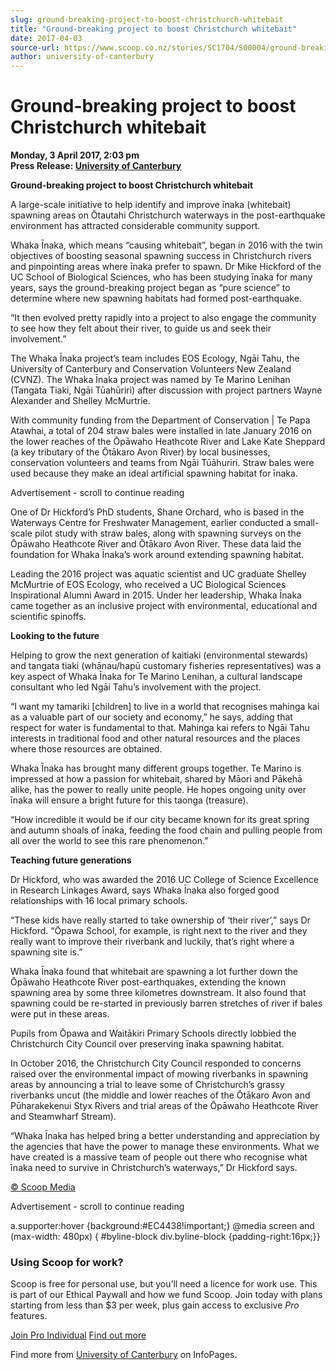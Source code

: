 ```yaml
---
slug: ground-breaking-project-to-boost-christchurch-whitebait
title: "Ground-breaking project to boost Christchurch whitebait"
date: 2017-04-03
source-url: https://www.scoop.co.nz/stories/SC1704/S00004/ground-breaking-project-to-boost-christchurch-whitebait.htm
author: university-of-canterbury
---
```

Ground-breaking project to boost Christchurch whitebait
=======================================================

**Monday, 3 April 2017, 2:03 pm**  
**Press Release: [University of Canterbury](https://info.scoop.co.nz/University_of_Canterbury)**

**Ground-breaking project to boost Christchurch whitebait**

A large-scale initiative to help identify and improve īnaka (whitebait) spawning areas on Ōtautahi Christchurch waterways in the post-earthquake environment has attracted considerable community support.

Whaka Īnaka, which means “causing whitebait”, began in 2016 with the twin objectives of boosting seasonal spawning success in Christchurch rivers and pinpointing areas where īnaka prefer to spawn. Dr Mike Hickford of the UC School of Biological Sciences, who has been studying īnaka for many years, says the ground-breaking project began as “pure science” to determine where new spawning habitats had formed post-earthquake.

“It then evolved pretty rapidly into a project to also engage the community to see how they felt about their river, to guide us and seek their involvement.”

The Whaka Īnaka project’s team includes EOS Ecology, Ngāi Tahu, the University of Canterbury and Conservation Volunteers New Zealand (CVNZ). The Whaka Īnaka project was named by Te Marino Lenihan (Tangata Tiaki, Ngāi Tūahūriri) after discussion with project partners Wayne Alexander and Shelley McMurtrie.

With community funding from the Department of Conservation | Te Papa Atawhai, a total of 204 straw bales were installed in late January 2016 on the lower reaches of the Ōpāwaho Heathcote River and Lake Kate Sheppard (a key tributary of the Ōtākaro Avon River) by local businesses, conservation volunteers and teams from Ngāi Tūāhuriri. Straw bales were used because they make an ideal artificial spawning habitat for īnaka.

Advertisement - scroll to continue reading





One of Dr Hickford’s PhD students, Shane Orchard, who is based in the Waterways Centre for Freshwater Management, earlier conducted a small-scale pilot study with straw bales, along with spawning surveys on the Ōpāwaho Heathcote River and Ōtākaro Avon River. These data laid the foundation for Whaka Īnaka’s work around extending spawning habitat.

Leading the 2016 project was aquatic scientist and UC graduate Shelley McMurtrie of EOS Ecology, who received a UC Biological Sciences Inspirational Alumni Award in 2015. Under her leadership, Whaka Īnaka came together as an inclusive project with environmental, educational and scientific spinoffs.

**Looking to the future**

Helping to grow the next generation of kaitiaki (environmental stewards) and tangata tiaki (whānau/hapū customary fisheries representatives) was a key aspect of Whaka Īnaka for Te Marino Lenihan, a cultural landscape consultant who led Ngāi Tahu’s involvement with the project.

“I want my tamariki \[children\] to live in a world that recognises mahinga kai as a valuable part of our society and economy,” he says, adding that respect for water is fundamental to that. Mahinga kai refers to Ngāi Tahu interests in traditional food and other natural resources and the places where those resources are obtained.

Whaka Īnaka has brought many different groups together. Te Marino is impressed at how a passion for whitebait, shared by Māori and Pākehā alike, has the power to really unite people. He hopes ongoing unity over īnaka will ensure a bright future for this taonga (treasure).

“How incredible it would be if our city became known for its great spring and autumn shoals of īnaka, feeding the food chain and pulling people from all over the world to see this rare phenomenon.”

**Teaching future generations**

Dr Hickford, who was awarded the 2016 UC College of Science Excellence in Research Linkages Award, says Whaka Īnaka also forged good relationships with 16 local primary schools.

“These kids have really started to take ownership of ‘their river’,” says Dr Hickford. “Ōpawa School, for example, is right next to the river and they really want to improve their riverbank and luckily, that’s right where a spawning site is.”

Whaka Īnaka found that whitebait are spawning a lot further down the Ōpāwaho Heathcote River post-earthquakes, extending the known spawning area by some three kilometres downstream. It also found that spawning could be re-started in previously barren stretches of river if bales were put in these areas.

Pupils from Ōpawa and Waitākiri Primary Schools directly lobbied the Christchurch City Council over preserving īnaka spawning habitat.

In October 2016, the Christchurch City Council responded to concerns raised over the environmental impact of mowing riverbanks in spawning areas by announcing a trial to leave some of Christchurch’s grassy riverbanks uncut (the middle and lower reaches of the Ōtākaro Avon and Pūharakekenui Styx Rivers and trial areas of the Ōpāwaho Heathcote River and Steamwharf Stream).

“Whaka Īnaka has helped bring a better understanding and appreciation by the agencies that have the power to manage these environments. What we have created is a massive team of people out there who recognise what īnaka need to survive in Christchurch’s waterways,” Dr Hickford says.

  

[© Scoop Media](http://www.scoop.co.nz/about/terms.html)  

Advertisement - scroll to continue reading



a.supporter:hover {background:#EC4438!important;} @media screen and (max-width: 480px) { #byline-block div.byline-block {padding-right:16px;}}

### Using Scoop for work?

Scoop is free for personal use, but you’ll need a licence for work use. This is part of our Ethical Paywall and how we fund Scoop. Join today with plans starting from less than $3 per week, plus gain access to exclusive _Pro_ features.  
  
[Join Pro Individual](https://pro.scoop.co.nz/Individual/?from=ProIn24) [Find out more](https://pro.scoop.co.nz/using-scoop-for-work/?from=ProIn24)

Find more from [University of Canterbury](https://info.scoop.co.nz/University_of_Canterbury) on InfoPages.